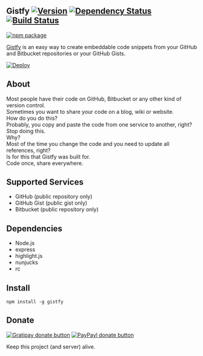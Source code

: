 ## Gistfy [![Version](http://img.shields.io/npm/v/gistfy.svg)](https://www.npmjs.org/package/gistfy) [![Dependency Status](https://img.shields.io/david/alexandrevicenzi/gistfy.svg)](https://david-dm.org/alexandrevicenzi/gistfy) [![Build Status](https://travis-ci.org/alexandrevicenzi/gistfy.svg?branch=master)](https://travis-ci.org/alexandrevicenzi/gistfy)

[![npm package](https://nodei.co/npm/gistfy.png?downloads=true&downloadRank=true&stars=true)](https://nodei.co/npm/gistfy/)

[Gistfy](https://gistfy-app.herokuapp.com/) is an easy way to create embeddable code snippets from your GitHub and Bitbucket repositories or your GitHub Gists.

[![Deploy](https://www.herokucdn.com/deploy/button.svg)](https://heroku.com/deploy?template=https://github.com/alexandrevicenzi/gistfy)

## About

Most people have their code on GitHub, Bitbucket or any other kind of version control.  
Sometimes you want to share your code on a blog, wiki or website.  
How do you do this?  
Probably, you copy and paste the code from one service to another, right?  
Stop doing this.  
Why?  
Most of the time you change the code and you need to update all references, right?  
Is for this that Gistfy was built for.  
Code once, share everywhere.

## Supported Services

- GitHub (public repository only)
- GitHub Gist (public gist only)
- Bitbucket (public repository only)

## Dependencies

- Node.js
- express
- highlight.js
- nunjucks
- rc

## Install

`npm install -g gistfy`

## Donate

[![Gratipay donate button](https://img.shields.io/gratipay/alexandrevicenzi.svg)](https://www.gratipay.com/alexandrevicenzi/ "Donate weekly to this project using Gratipay")
[![PayPayl donate button](https://img.shields.io/badge/paypal-donate-yellow.svg)](https://www.paypal.com/cgi-bin/webscr?cmd=_donations&business=KZCMH3N74KKFN&lc=US&item_name=Alexandre%20Vicenzi%20Open%20Source%20Projects&currency_code=USD&bn=PP%2dDonationsBF%3abtn_donateCC_LG%2egif%3aNonHosted "Donate once-off to this project using Paypal")

Keep this project (and server) alive.
